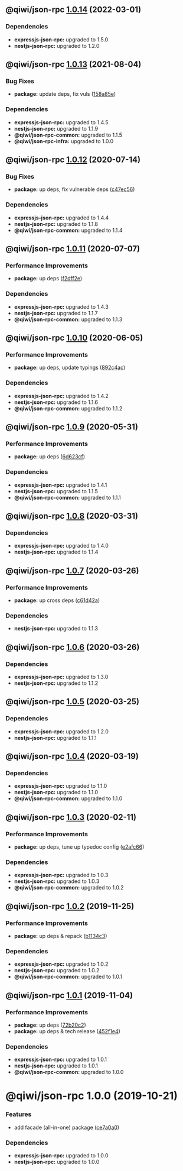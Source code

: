 ## @qiwi/json-rpc [1.0.14](https://github.com/qiwi/json-rpc/compare/@qiwi/json-rpc@1.0.13...@qiwi/json-rpc@1.0.14) (2022-03-01)





### Dependencies

* **expressjs-json-rpc:** upgraded to 1.5.0
* **nestjs-json-rpc:** upgraded to 1.2.0

## @qiwi/json-rpc [1.0.13](https://github.com/qiwi/json-rpc/compare/@qiwi/json-rpc@1.0.12...@qiwi/json-rpc@1.0.13) (2021-08-04)


### Bug Fixes

* **package:** update deps, fix vuls ([158a85e](https://github.com/qiwi/json-rpc/commit/158a85ed53d421211ce638d5c60f02b952db275e))





### Dependencies

* **expressjs-json-rpc:** upgraded to 1.4.5
* **nestjs-json-rpc:** upgraded to 1.1.9
* **@qiwi/json-rpc-common:** upgraded to 1.1.5
* **@qiwi/json-rpc-infra:** upgraded to 1.0.0

## @qiwi/json-rpc [1.0.12](https://github.com/qiwi/json-rpc/compare/@qiwi/json-rpc@1.0.11...@qiwi/json-rpc@1.0.12) (2020-07-14)


### Bug Fixes

* **package:** up deps, fix vulnerable deps ([c47ec56](https://github.com/qiwi/json-rpc/commit/c47ec56135c4c4649311a8169dec339ba46da780))





### Dependencies

* **expressjs-json-rpc:** upgraded to 1.4.4
* **nestjs-json-rpc:** upgraded to 1.1.8
* **@qiwi/json-rpc-common:** upgraded to 1.1.4

## @qiwi/json-rpc [1.0.11](https://github.com/qiwi/json-rpc/compare/@qiwi/json-rpc@1.0.10...@qiwi/json-rpc@1.0.11) (2020-07-07)


### Performance Improvements

* **package:** up deps ([f2dff2e](https://github.com/qiwi/json-rpc/commit/f2dff2e543e3bb074c836c578fe7f770e387ac22))





### Dependencies

* **expressjs-json-rpc:** upgraded to 1.4.3
* **nestjs-json-rpc:** upgraded to 1.1.7
* **@qiwi/json-rpc-common:** upgraded to 1.1.3

## @qiwi/json-rpc [1.0.10](https://github.com/qiwi/json-rpc/compare/@qiwi/json-rpc@1.0.9...@qiwi/json-rpc@1.0.10) (2020-06-05)


### Performance Improvements

* **package:** up deps, update typings ([892c4ac](https://github.com/qiwi/json-rpc/commit/892c4aca77f0d9aa6a3131a1bd07274bbd0b6160))





### Dependencies

* **expressjs-json-rpc:** upgraded to 1.4.2
* **nestjs-json-rpc:** upgraded to 1.1.6
* **@qiwi/json-rpc-common:** upgraded to 1.1.2

## @qiwi/json-rpc [1.0.9](https://github.com/qiwi/json-rpc/compare/@qiwi/json-rpc@1.0.8...@qiwi/json-rpc@1.0.9) (2020-05-31)


### Performance Improvements

* **package:** up deps ([6d623cf](https://github.com/qiwi/json-rpc/commit/6d623cf73724314557f045ad641573a6d155e2d8))





### Dependencies

* **expressjs-json-rpc:** upgraded to 1.4.1
* **nestjs-json-rpc:** upgraded to 1.1.5
* **@qiwi/json-rpc-common:** upgraded to 1.1.1

## @qiwi/json-rpc [1.0.8](https://github.com/qiwi/json-rpc/compare/@qiwi/json-rpc@1.0.7...@qiwi/json-rpc@1.0.8) (2020-03-31)





### Dependencies

* **expressjs-json-rpc:** upgraded to 1.4.0
* **nestjs-json-rpc:** upgraded to 1.1.4

## @qiwi/json-rpc [1.0.7](https://github.com/qiwi/json-rpc/compare/@qiwi/json-rpc@1.0.6...@qiwi/json-rpc@1.0.7) (2020-03-26)


### Performance Improvements

* **package:** up cross deps ([c61d42a](https://github.com/qiwi/json-rpc/commit/c61d42aeb6d76e53aed81ac11c91b9f0dfcc9daf))





### Dependencies

* **nestjs-json-rpc:** upgraded to 1.1.3

## @qiwi/json-rpc [1.0.6](https://github.com/qiwi/json-rpc/compare/@qiwi/json-rpc@1.0.5...@qiwi/json-rpc@1.0.6) (2020-03-26)





### Dependencies

* **expressjs-json-rpc:** upgraded to 1.3.0
* **nestjs-json-rpc:** upgraded to 1.1.2

## @qiwi/json-rpc [1.0.5](https://github.com/qiwi/json-rpc/compare/@qiwi/json-rpc@1.0.4...@qiwi/json-rpc@1.0.5) (2020-03-25)





### Dependencies

* **expressjs-json-rpc:** upgraded to 1.2.0
* **nestjs-json-rpc:** upgraded to 1.1.1

## @qiwi/json-rpc [1.0.4](https://github.com/qiwi/json-rpc/compare/@qiwi/json-rpc@1.0.3...@qiwi/json-rpc@1.0.4) (2020-03-19)





### Dependencies

* **expressjs-json-rpc:** upgraded to 1.1.0
* **nestjs-json-rpc:** upgraded to 1.1.0
* **@qiwi/json-rpc-common:** upgraded to 1.1.0

## @qiwi/json-rpc [1.0.3](https://github.com/qiwi/json-rpc/compare/@qiwi/json-rpc@1.0.2...@qiwi/json-rpc@1.0.3) (2020-02-11)


### Performance Improvements

* **package:** up deps, tune up typedoc config ([e2afc66](https://github.com/qiwi/json-rpc/commit/e2afc66460997567f18902467c09161398deb7e1))





### Dependencies

* **expressjs-json-rpc:** upgraded to 1.0.3
* **nestjs-json-rpc:** upgraded to 1.0.3
* **@qiwi/json-rpc-common:** upgraded to 1.0.2

## @qiwi/json-rpc [1.0.2](https://github.com/qiwi/json-rpc/compare/@qiwi/json-rpc@1.0.1...@qiwi/json-rpc@1.0.2) (2019-11-25)


### Performance Improvements

* **package:** up deps & repack ([b1134c3](https://github.com/qiwi/json-rpc/commit/b1134c3222a6d45927e542b0c29ee8524723c884))





### Dependencies

* **expressjs-json-rpc:** upgraded to 1.0.2
* **nestjs-json-rpc:** upgraded to 1.0.2
* **@qiwi/json-rpc-common:** upgraded to 1.0.1

## @qiwi/json-rpc [1.0.1](https://github.com/qiwi/json-rpc/compare/@qiwi/json-rpc@1.0.0...@qiwi/json-rpc@1.0.1) (2019-11-04)


### Performance Improvements

* **package:** up deps ([72b20c2](https://github.com/qiwi/json-rpc/commit/72b20c2022d0874717e99d92f0ea9344c0573030))
* **package:** up deps & tech release ([452f1e4](https://github.com/qiwi/json-rpc/commit/452f1e4f1f32a4c09a4b55a3d58b7d19e40145c9))





### Dependencies

* **expressjs-json-rpc:** upgraded to 1.0.1
* **nestjs-json-rpc:** upgraded to 1.0.1
* **@qiwi/json-rpc-common:** upgraded to 1.0.0

# @qiwi/json-rpc 1.0.0 (2019-10-21)


### Features

* add facade (all-in-one) package ([ce7a0a0](https://github.com/qiwi/json-rpc/commit/ce7a0a0))





### Dependencies

* **expressjs-json-rpc:** upgraded to 1.0.0
* **nestjs-json-rpc:** upgraded to 1.0.0
